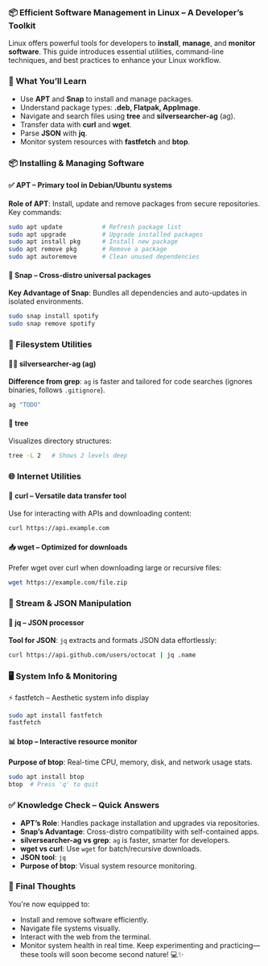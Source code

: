 ### 📦 Efficient Software Management in Linux – A Developer’s Toolkit
Linux offers powerful tools for developers to **install**, **manage**, and **monitor software**. This guide introduces essential utilities, command-line techniques, and best practices to enhance your Linux workflow.

### 🚀 What You’ll Learn
- Use **APT** and **Snap** to install and manage packages.
- Understand package types: **.deb, Flatpak, AppImage**.
- Navigate and search files using **tree** and **silversearcher-ag** (ag).
- Transfer data with **curl** and **wget**.
- Parse **JSON** with **jq**.
- Monitor system resources with **fastfetch** and **btop**.

### 📦 Installing & Managing Software
#### ✅ APT – Primary tool in Debian/Ubuntu systems
**Role of APT**: Install, update and remove packages from secure repositories.
Key commands:
```bash
sudo apt update           # Refresh package list
sudo apt upgrade          # Upgrade installed packages
sudo apt install pkg      # Install new package
sudo apt remove pkg       # Remove a package
sudo apt autoremove       # Clean unused dependencies
```
#### 🔄 Snap – Cross-distro universal packages
**Key Advantage of Snap**: Bundles all dependencies and auto-updates in isolated environments.
```bash
sudo snap install spotify
sudo snap remove spotify
```

### 📁 Filesystem Utilities
#### 🕵️‍♂️ silversearcher-ag (ag)
**Difference from grep**: `ag` is faster and tailored for code searches (ignores binaries, follows `.gitignore`).
```bash
ag "TODO"
```
#### 🌳 tree
Visualizes directory structures:
```bash
tree -L 2   # Shows 2 levels deep
```

### 🌐 Internet Utilities
#### 🔁 curl – Versatile data transfer tool
Use for interacting with APIs and downloading content:
```bash
curl https://api.example.com
```
#### 📥 wget – Optimized for downloads
Prefer wget over curl when downloading large or recursive files:
```bash
wget https://example.com/file.zip
```

### 🔎 Stream & JSON Manipulation
#### 🧠 jq – JSON processor
**Tool for JSON**: `jq` extracts and formats JSON data effortlessly:
```bash
curl https://api.github.com/users/octocat | jq .name
```

### 🖥️ System Info & Monitoring
⚡ fastfetch – Aesthetic system info display
```bash
sudo apt install fastfetch
fastfetch
```
#### 📊 btop – Interactive resource monitor
**Purpose of btop**: Real-time CPU, memory, disk, and network usage stats.
```bash
sudo apt install btop
btop  # Press 'q' to quit
```

### ✅ Knowledge Check – Quick Answers
- **APT’s Role**: Handles package installation and upgrades via repositories.
- **Snap’s Advantage**: Cross-distro compatibility with self-contained apps.
- **silversearcher-ag vs grep**: `ag` is faster, smarter for developers.
- **wget vs curl**: Use `wget` for batch/recursive downloads.
- **JSON tool**: `jq`
- **Purpose of btop**: Visual system resource monitoring.

### 🔁 Final Thoughts
You're now equipped to:
- Install and remove software efficiently.
- Navigate file systems visually.
- Interact with the web from the terminal.
- Monitor system health in real time.
Keep experimenting and practicing—these tools will soon become second nature! 💻✨


